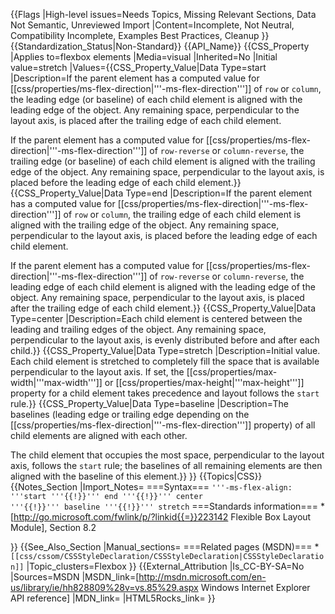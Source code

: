 {{Flags
|High-level issues=Needs Topics, Missing Relevant Sections, Data Not Semantic, Unreviewed Import
|Content=Incomplete, Not Neutral, Compatibility Incomplete, Examples Best Practices, Cleanup
}}
{{Standardization_Status|Non-Standard}}
{{API_Name}}
{{CSS_Property
|Applies to=flexbox elements
|Media=visual
|Inherited=No
|Initial value=stretch
|Values={{CSS_Property_Value|Data Type=start |Description=If the parent element has a computed value for [[css/properties/ms-flex-direction|'''-ms-flex-direction''']] of <code>row</code> or <code>column</code>, the leading edge (or baseline) of each child element is aligned with the leading edge of the object. Any remaining space, perpendicular to the layout axis, is placed after the trailing edge of each child element.

If the parent element has a computed value for [[css/properties/ms-flex-direction|'''-ms-flex-direction''']] of <code>row-reverse</code> or <code>column-reverse</code>, the trailing edge (or baseline) of each child element is aligned with the trailing edge of the object. Any remaining space, perpendicular to the layout axis, is placed before the leading edge of each child element.}}
{{CSS_Property_Value|Data Type=end |Description=If the parent element has a computed value for [[css/properties/ms-flex-direction|'''-ms-flex-direction''']] of <code>row</code> or <code>column</code>, the trailing edge of each child element is aligned with the trailing edge of the object. Any remaining space, perpendicular to the layout axis, is placed before the leading edge of each child element.

If the parent element has a computed value for [[css/properties/ms-flex-direction|'''-ms-flex-direction''']] of <code>row-reverse</code> or <code>column-reverse</code>, the leading edge of each child element is aligned with the leading edge of the object. Any remaining space, perpendicular to the layout axis, is placed after the trailing edge of each child element.}}
{{CSS_Property_Value|Data Type=center |Description=Each child element is centered between the leading and trailing edges of the object. Any remaining space, perpendicular to the layout axis, is evenly distributed before and after each child.}}
{{CSS_Property_Value|Data Type=stretch |Description=Initial value. Each child element is stretched to completely fill the space that is available perpendicular to the layout axis. If set, the [[css/properties/max-width|'''max-width''']] or [[css/properties/max-height|'''max-height''']] property for a child element takes precedence and layout follows the  <code>start</code> rule.}}
{{CSS_Property_Value|Data Type=baseline |Description=The baselines (leading edge or trailing edge depending on the [[css/properties/ms-flex-direction|'''-ms-flex-direction''']] property)  of all child elements are aligned with each other. 

The child element that occupies the most space, perpendicular to the layout axis, follows the <code>start</code> rule; the baselines of all remaining elements are then aligned with the baseline of this element.}}
}}
{{Topics|CSS}}
{{Notes_Section
|Import_Notes=
===Syntax===
<code>'''-ms-flex-align: '''start '''{{!}}''' end '''{{!}}''' center '''{{!}}''' baseline '''{{!}}''' stretch</code>
===Standards information===
*[http://go.microsoft.com/fwlink/p/?linkid{{=}}223142 Flexible Box Layout Module], Section 8.2


}}
{{See_Also_Section
|Manual_sections=
===Related pages (MSDN)===
*<code>[[css/cssom/CSSStyleDeclaration/CSSStyleDeclaration|CSSStyleDeclaration]]</code>
|Topic_clusters=Flexbox
}}
{{External_Attribution
|Is_CC-BY-SA=No
|Sources=MSDN
|MSDN_link=[http://msdn.microsoft.com/en-us/library/ie/hh828809%28v=vs.85%29.aspx Windows Internet Explorer API reference]
|MDN_link=
|HTML5Rocks_link=
}}